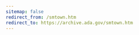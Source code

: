 ```yaml
---
sitemap: false 
redirect_from: /smtown.htm 
redirect_to: https://archive.ada.gov/smtown.htm 
---
```

